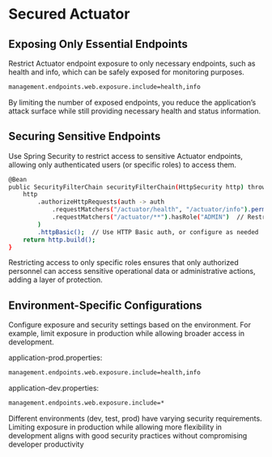 # Secured Actuator

## Exposing Only Essential Endpoints
Restrict Actuator endpoint exposure to only necessary endpoints, such as health and info, which can be safely exposed for monitoring purposes.
```bash
management.endpoints.web.exposure.include=health,info
```
By limiting the number of exposed endpoints, you reduce the application’s attack surface while still providing necessary health and status information.

## Securing Sensitive Endpoints
Use Spring Security to restrict access to sensitive Actuator endpoints, allowing only authenticated users (or specific roles) to access them.
```bash
@Bean
public SecurityFilterChain securityFilterChain(HttpSecurity http) throws Exception {
    http
        .authorizeHttpRequests(auth -> auth
            .requestMatchers("/actuator/health", "/actuator/info").permitAll()  // Expose basic endpoints
            .requestMatchers("/actuator/**").hasRole("ADMIN")  // Restrict other Actuator endpoints
        )
        .httpBasic();  // Use HTTP Basic auth, or configure as needed
    return http.build();
}
```
 Restricting access to only specific roles ensures that only authorized personnel can access sensitive operational data or administrative actions, adding a layer of protection.

## Environment-Specific Configurations
Configure exposure and security settings based on the environment. For example, limit exposure in production while allowing broader access in development.

application-prod.properties:
  ```bash
management.endpoints.web.exposure.include=health,info
```

application-dev.properties:
```bash
management.endpoints.web.exposure.include=*
```
Different environments (dev, test, prod) have varying security requirements. Limiting exposure in production while allowing more flexibility in development aligns with good security practices without compromising developer productivity
